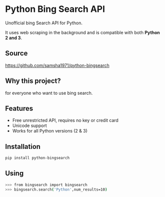 # Python Bing Search API

Unofficial bing Search API for Python.

It uses web scraping in the background and is compatible with both **Python 2 and 3**.

## Source

https://github.com/samsha1971/python-bingsearch

## Why this project?

for everyone who want to use bing search.

## Features

- Free unrestricted API, requires no key or credit card
- Unicode support
- Works for all Python versions (2 & 3)

## Installation

```sh
pip install python-bingsearch
```

## Using

```sh
>>> from bingsearch import bingsearch
>>> bingsearch.search('Python',num_results=10)
```

